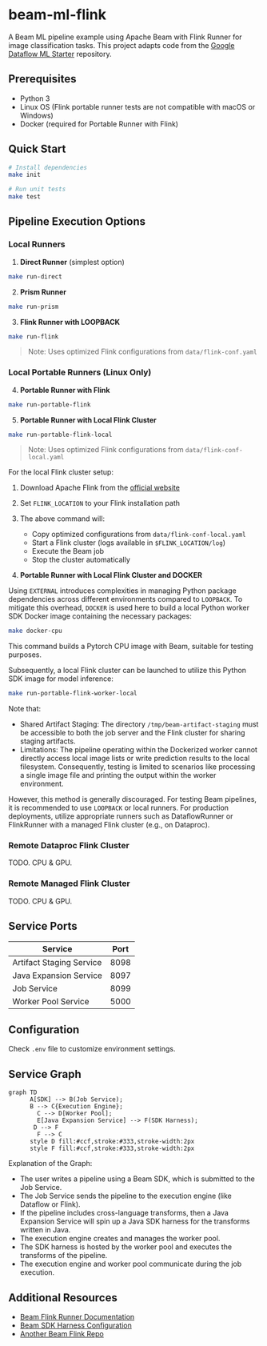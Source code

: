 # beam-ml-flink

A Beam ML pipeline example using Apache Beam with Flink Runner for image classification tasks. This project adapts code from the [Google Dataflow ML Starter](https://github.com/google/dataflow-ml-starter) repository.

## Prerequisites

* Python 3
* Linux OS (Flink portable runner tests are not compatible with macOS or Windows)
* Docker (required for Portable Runner with Flink)

## Quick Start

```bash
# Install dependencies
make init

# Run unit tests
make test
```

## Pipeline Execution Options

### Local Runners

1. **Direct Runner** (simplest option)
```bash
make run-direct
```

2. **Prism Runner**
```bash
make run-prism
```

3. **Flink Runner with LOOPBACK**
```bash
make run-flink
```
> Note: Uses optimized Flink configurations from `data/flink-conf.yaml`

### Local Portable Runners (Linux Only)

4. **Portable Runner with Flink**
```bash
make run-portable-flink
```

5. **Portable Runner with Local Flink Cluster**

```bash
make run-portable-flink-local
```
> Note: Uses optimized Flink configurations from `data/flink-conf-local.yaml`

For the local Flink cluster setup:
1. Download Apache Flink from the [official website](https://flink.apache.org/downloads/)
2. Set `FLINK_LOCATION` to your Flink installation path
3. The above command will:
   - Copy optimized configurations from `data/flink-conf-local.yaml`
   - Start a Flink cluster (logs available in `$FLINK_LOCATION/log`)
   - Execute the Beam job
   - Stop the cluster automatically

6. **Portable Runner with Local Flink Cluster and DOCKER**

Using `EXTERNAL` introduces complexities in managing Python package dependencies across different environments compared to `LOOPBACK`. To mitigate this overhead, `DOCKER` is used here to build a local Python worker SDK Docker image containing the necessary packages:
```bash
make docker-cpu
```
This command builds a Pytorch CPU image with Beam, suitable for testing purposes.

Subsequently, a local Flink cluster can be launched to utilize this Python SDK image for model inference:
```bash
make run-portable-flink-worker-local
```
Note that:
* Shared Artifact Staging: The directory `/tmp/beam-artifact-staging` must be accessible to both the job server and the Flink cluster for sharing staging artifacts.
* Limitations: The pipeline operating within the Dockerized worker cannot directly access local image lists or write prediction results to the local filesystem. Consequently, testing is limited to scenarios like processing a single image file and printing the output within the worker environment.

However, this method is generally discouraged. For testing Beam pipelines, it is recommended to use `LOOPBACK` or local runners. For production deployments, utilize appropriate runners such as DataflowRunner or FlinkRunner with a managed Flink cluster (e.g., on Dataproc).

### Remote Dataproc Flink Cluster

TODO. CPU & GPU.

### Remote Managed Flink Cluster

TODO. CPU & GPU.

## Service Ports

| Service | Port |
|---------|------|
| Artifact Staging Service | 8098 |
| Java Expansion Service | 8097 |
| Job Service | 8099 |
| Worker Pool Service | 5000 |

## Configuration

Check `.env` file to customize environment settings.

## Service Graph

```mermaid
graph TD
      A[SDK] --> B(Job Service);
      B --> C{Execution Engine};
        C --> D[Worker Pool];
        E[Java Expansion Service] --> F(SDK Harness);
       D --> F
        F --> C
      style D fill:#ccf,stroke:#333,stroke-width:2px
      style F fill:#ccf,stroke:#333,stroke-width:2px
```

Explanation of the Graph:

- The user writes a pipeline using a Beam SDK, which is submitted to the Job Service.
- The Job Service sends the pipeline to the execution engine (like Dataflow or Flink).
- If the pipeline includes cross-language transforms, then a Java Expansion Service will spin up a Java SDK harness for the transforms written in Java.
- The execution engine creates and manages the worker pool.
- The SDK harness is hosted by the worker pool and executes the transforms of the pipeline.
- The execution engine and worker pool communicate during the job execution.

## Additional Resources

* [Beam Flink Runner Documentation](https://beam.apache.org/documentation/runners/flink/)
* [Beam SDK Harness Configuration](https://beam.apache.org/documentation/runtime/sdk-harness-config/)
* [Another Beam Flink Repo](https://github.com/jaehyeon-kim/beam-demos/tree/master/beam-pipelines)
